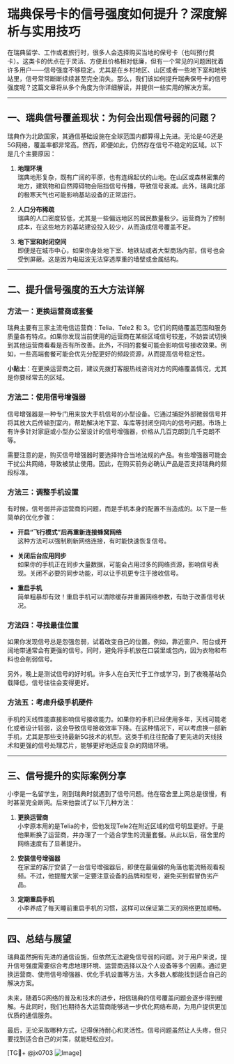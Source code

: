 # 瑞典保号卡的信号强度如何提升？深度解析与实用技巧

在瑞典留学、工作或者旅行时，很多人会选择购买当地的保号卡（也叫预付费卡）。这类卡的优点在于灵活、方便且价格相对低廉，但有一个常见的问题困扰着许多用户——信号强度不够稳定。尤其是在乡村地区、山区或者一些地下室和地铁站里，信号常常断断续续甚至完全消失。那么，我们该如何提升瑞典保号卡的信号强度呢？这篇文章将从多个角度为你详细解读，并提供一些实用的解决方案。

---

## 一、瑞典信号覆盖现状：为何会出现信号弱的问题？

瑞典作为北欧国家，其通信基础设施在全球范围内都算得上先进。无论是4G还是5G网络，覆盖率都非常高。然而，即便如此，仍然存在信号不稳定的区域。以下是几个主要原因：

1. **地理环境**  
   瑞典地形复杂，既有广阔的平原，也有连绵起伏的山地。在山区或森林密集的地方，建筑物和自然障碍物会阻挡信号传播，导致信号衰减。此外，瑞典北部的极寒天气也可能影响基站设备的正常运行。

2. **人口分布稀疏**  
   瑞典的人口密度较低，尤其是一些偏远地区的居民数量极少。运营商为了控制成本，在这些地方的基站建设投入较少，从而造成信号覆盖不足。

3. **地下室和封闭空间**  
   即便是在城市中心，如果你身处地下室、地铁站或者大型商场内部，信号也会受到屏蔽。这是因为电磁波无法穿透厚重的墙壁或金属结构。

---

## 二、提升信号强度的五大方法详解

### 方法一：更换运营商或套餐
瑞典主要有三家主流电信运营商：Telia、Tele2 和 3。它们的网络覆盖范围和服务质量各有特点。如果你发现当前使用的运营商在某些区域信号较差，不妨尝试切换到其他运营商看看是否有所改善。此外，不同的套餐可能会影响信号接收效果。例如，一些高端套餐可能会优先分配更好的频段资源，从而提高信号稳定性。

**小贴士**：在更换运营商之前，建议先拨打客服热线咨询对方的网络覆盖情况，尤其是你要经常去的区域。

### 方法二：使用信号增强器
信号增强器是一种专门用来放大手机信号的小型设备。它通过捕捉外部微弱信号并将其放大后传输到室内，帮助解决地下室、车库等封闭空间内的信号问题。市场上有许多针对家庭或小型办公室设计的信号增强器，价格从几百克朗到几千克朗不等。

需要注意的是，购买信号增强器时要选择符合当地法规的产品。有些增强器可能会干扰公共网络，导致被禁止使用。因此，在购买前务必确认产品是否支持瑞典的频段标准。

### 方法三：调整手机设置
有时候，信号弱并非运营商的问题，而是手机本身的配置不当造成的。以下是一些简单的优化步骤：

- **开启“飞行模式”后再重新连接蜂窝网络**  
  这种方法可以强制刷新网络连接，有时能快速恢复信号。
  
- **关闭后台应用同步**  
  如果你的手机正在同步大量数据，可能会占用过多的网络资源，影响信号表现。关闭不必要的同步功能，可以让手机更专注于接收信号。

- **重启手机**  
  简单粗暴却有效！重启手机可以清除缓存并重置网络参数，有助于改善信号状况。

### 方法四：寻找最佳位置
如果你发现信号总是忽强忽弱，试着改变自己的位置。例如，靠近窗户、阳台或开阔地带通常会有更强的信号。同时，避免将手机放在口袋里或包内，因为衣物和布料也会削弱信号。

另外，晚上是测试信号的好时机。许多人在白天忙于工作或学习，到了夜晚基站负载降低，信号往往会变得更好。

### 方法五：考虑升级手机硬件
手机的天线性能直接影响信号接收能力。如果你的手机已经使用多年，天线可能老化或者设计较弱，这会导致信号接收效率下降。在这种情况下，可以考虑换一部新手机，尤其是那些支持最新5G技术的机型。这类手机往往配备了更先进的天线技术和更强的信号处理芯片，能够更好地适应复杂的网络环境。

---

## 三、信号提升的实际案例分享

小李是一名留学生，刚到瑞典时就遇到了信号问题。他在宿舍里上网总是很慢，有时甚至完全断网。后来他尝试了以下几种方法：

1. **更换运营商**  
   小李原本用的是Telia的卡，但他发现Tele2在附近区域的信号明显更好。于是他果断换了运营商，并办理了一个适合学生的流量套餐。从此以后，宿舍里的网络速度有了显著提升。

2. **安装信号增强器**  
   在家里的客厅安装了一台信号增强器后，即使在最偏僻的角落也能流畅观看视频。不过，他提醒大家一定要注意设备的品牌和型号，避免买到假冒伪劣产品。

3. **定期重启手机**  
   小李养成了每天睡前重启手机的习惯，这样可以保证第二天的网络更加顺畅。

---

## 四、总结与展望

瑞典虽然拥有先进的通信设施，但依然无法避免信号弱的问题。对于用户来说，提升信号强度需要综合考虑地理环境、运营商选择以及个人设备等多个因素。通过更换运营商、使用信号增强器、优化手机设置等方法，大多数人都能找到适合自己的解决方案。

未来，随着5G网络的普及和技术的进步，相信瑞典的信号覆盖问题会逐步得到缓解。与此同时，我们也期待各大运营商能够进一步优化网络布局，为用户提供更加优质的通信服务。

最后，无论采取哪种方式，记得保持耐心和灵活性。信号问题虽然让人头疼，但只要找到适合自己的对策，就能轻松应对。

[TG💪+ @jx0703 ![Image](https://github.com/user-attachments/assets/dbca1d08-cadb-493c-b0ec-ad6f7a83f270)]